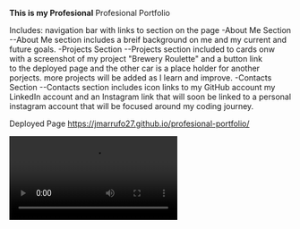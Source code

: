 **This is my Profesional**
Profesional Portfolio 

Includes: navigation bar with links to section on the page
-About Me Section
    --About Me section includes a breif background on me and my current and future goals.
-Projects Section
    --Projects section included to cards onw with a screenshot of my project "Brewery Roulette" and a button link  
    to the deployed page and the other car is a place holder for another porjects. more projects will be added as
    I learn and improve.
-Contacts Section
    --Contacts section includes icon links to my GitHub account my LinkedIn account and an Instagram link that will 
    soon be linked to a personal instagram account that will be focused around my coding journey.  

Deployed Page
https://jmarrufo27.github.io/profesional-portfolio/


![ScreenCastify Video of Portfolio](assets\Portfolio_ScreenCast.mp4)